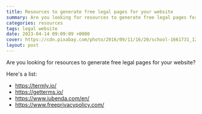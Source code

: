 ```yaml
---
title: Resources to generate free legal pages for your website
summary: Are you looking for resources to generate free legal pages for your website
categories: resources
tags: legal website
date: 2023-04-14 09:09:09 +0000
cover: https://cdn.pixabay.com/photo/2016/09/11/16/20/school-1661731_1280.jpg
layout: post
---
```


Are you looking for resources to generate free legal pages for your website?

Here's a list:

- <https://termly.io/>
- <https://getterms.io/>
- <https://www.iubenda.com/en/>
- <https://www.freeprivacypolicy.com/>
